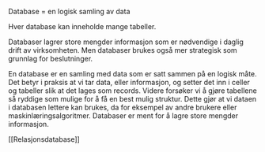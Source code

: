 
Database = en logisk samling av data

Hver database kan inneholde mange tabeller.

Databaser lagrer store mengder informasjon som er nødvendige i daglig drift av virksomheten. Men databaser brukes også mer strategisk som grunnlag for beslutninger.

En database er en samling med data som er satt sammen på en logisk måte. Det betyr i praksis at vi tar data, eller informasjon, og setter det inn i celler og tabeller slik at det lages som records. Videre forsøker vi å gjøre tabellene så ryddige som mulige for å få en best mulig struktur. Dette gjør at vi dataen i databasen lettere kan brukes, da for eksempel av andre brukere eller maskinlæringsalgoritmer. Databaser er ment for å lagre store mengder informasjon. 

[[Relasjonsdatabase]]